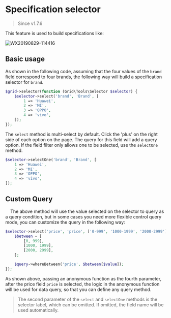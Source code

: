# Specification selector

> Since v1.7.6

This feature is used to build specifications like:

![WX20190829-114416](https://user-images.githubusercontent.com/1479100/63954478-be2ca900-cab5-11e9-8ea2-e5ee9b8726ae.png)

## Basic usage

As shown in the following code, assuming that the four values ​​of the `brand` field correspond to four brands, the following way will build a specification selector for `brand`.

```php
$grid->selector(function (Grid\Tools\Selector $selector) {
    $selector->select('brand', 'Brand', [
        1 => 'Huawei',
        2 => 'MI',
        3 => 'OPPO',
        4 => 'vivo',
    ]);
});
```

The `select` method is multi-select by default. Click the 'plus' on the right side of each option on the page. The query for this field will add a query option. If the field filter only allows one to be selected, use the `selectOne` method.

```php
$selector->selectOne('brand', 'Brand', [
    1 => 'Huawei',
    2 => 'MI',
    3 => 'OPPO',
    4 => 'vivo',
]);
```

## Custom Query
   
The above method will use the value selected on the selector to query as a query condition, but in some cases you need more flexible control query mode, you can customize the query in the following way:

```php
$selector->select('price', 'price', ['0-999', '1000-1999', '2000-2999'], function ($query, $value) {
    $between = [
        [0, 999],
        [1000, 1999],
        [2000, 2999],
    ];

    $query->whereBetween('price', $between[$value]);
});
```

As shown above, passing an anonymous function as the fourth parameter, after the price field `price` is selected, the logic in the anonymous function will be used for data query, so that you can define any query method.

> The second parameter of the `select` and `selectOne` methods is the selector label, which can be omitted. If omitted, the field name will be used automatically.